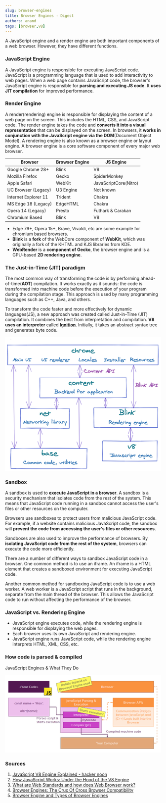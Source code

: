 ```yaml
---
slug: browser-engines
title: Browser Engines - Digest
authors: anand
tags: [browser,v8]
---
```


A JavaScript engine and a render engine are both important components of a web browser. However, they have different functions.

### JavaScript Engine

A JavaScript engine is responsible for executing JavaScript code. JavaScript is a programming language that is used to add interactivity to web pages. When a web page contains JavaScript code, the browser's JavaScript engine is responsible for **parsing and executing JS code**. It **uses JIT compilation** for improved performance.

### Render Engine

A render(rendering) engine is responsible for displaying the content of a web page on the screen. This includes the HTML, CSS, and JavaScript code. The render engine takes the code and **converts it into a visual representation** that can be displayed on the screen. In browsers, it **works in conjunction with the JavaScript engine via the DOM**(Document Object Model). A rendering engine is also known as a browser engine or layout engine. A browser engine is a core software component of every major web browser.

<!--truncate-->

| **Browser**          | **Browser Engine** | **JS Engine**         |
|----------------------|--------------------|-----------------------|
| Google Chrome 28+    | Blink              | V8                    |
| Mozilla Firefox      | Gecko              | SpiderMonkey          |
| Apple Safari         | WebKit             | JavaScriptCore(Nitro) |
| UC Browser (Legacy)  | U3 Engine          | Not known             |
| Internet Explorer 11 | Trident            | Chakra                |
| MS Edge 18 (Legacy)  | EdgeHTML           | Chakra                |
| Opera 14 (Legacy)    | Presto             | Futhark & Carakan     |
| Chromium Based       | Blink              | V8                    |


* Edge 79+, Opera 15+, Brave, Vivaldi, etc are some example for chromium based browsers.
* **Blink** is a **fork** of the WebCore component of **WebKit**, which was originally a fork of the KHTML and KJS libraries from KDE.
* **WebRender** is a **component of Gecko**, the browser engine and is a GPU-based **2D rendering engine**.

### The Just-in-Time (JIT) paradigm

The most common way of transforming the code is by performing ahead-of-time(**AOT**) compilation. It works exactly as it sounds: the code is transformed into machine code before the execution of your program during the compilation stage. This approach is used by many programming languages such as C++, Java, and others.

To transform the code faster and more effectively for dynamic languages(JS), a new approach was created called Just-in-Time (JIT) compilation. It combines the best from interpretation and compilation. **V8 uses an interpreter** called [**Ignition**](https://github.com/v8/v8/blob/master/src/interpreter/interpreter.h). Initially, it takes an abstract syntax tree and generates byte code.

![chicken or egg](./chromium-browser.png)

### Sandbox

A sandbox is used to **execute JavaScript in a browser**. A sandbox is a security mechanism that isolates code from the rest of the system. This means that JavaScript code running in a sandbox cannot access the user's files or other resources on the computer.

Browsers use sandboxes to protect users from malicious JavaScript code. For example, if a website contains malicious JavaScript code, the sandbox will **prevent the code from accessing the user's files or other resources**.

Sandboxes are also used to improve the performance of browsers. By **isolating JavaScript code from the rest of the system**, browsers can execute the code more efficiently.

There are a number of different ways to sandbox JavaScript code in a browser. One common method is to use an iframe. An iframe is a HTML element that creates a sandboxed environment for executing JavaScript code.

Another common method for sandboxing JavaScript code is to use a web worker. A web worker is a JavaScript script that runs in the background, separate from the main thread of the browser. This allows the JavaScript code to run without affecting the performance of the browser.

### JavaScript vs. Rendering Engine

* JavaScript engine executes code, while the rendering engine is responsible for displaying the web pages.
* Each browser uses its own JavaScript and rendering engine.
* JavaScript engine runs JavaScript code, while the rendering engine interprets HTML, XML, CSS, etc.

### How code is parsed & compiled

JavaScript Engines & What They Do

![JavaScript Engines](js-engines.png)

### Sources
1. [JavaScript V8 Engine Explained - hacker noon](https://hackernoon.com/javascript-v8-engine-explained-3f940148d4ef)
1. [How JavaScript Works: Under the Hood of the V8 Engine](https://www.freecodecamp.org/news/javascript-under-the-hood-v8/)
1. [What are Web Standards and how does Web Browser work?](https://lyamkin.com/blog/what-are-web-standards-and-how-does-web-browser-work/)
1. [Browser Engines: The Crux Of Cross Browser Compatibility](https://www.lambdatest.com/blog/browser-engines-the-crux-of-cross-browser-compatibility/)
1. [Browser Engine and Types of Browser Engines](https://codinglap.com/browser-engine-and-types-of-browser-engines/)
